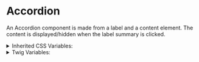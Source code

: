 <!-- This is the general documentation layout. Add or remove any sections as needed, but try to stay consistent across components. -->

# Accordion

An Accordion component is made from a label and a content element. The content is displayed/hidden when the label summary is clicked.

<details>
  <summary>Inherited CSS Variables:</summary>
  - `--heading-color`: Summary color.
  - `--accent-color`: For the arrow icon color.
</details>

<details>
  <summary>Twig Variables:</summary>
  ```
    variant: "default",
    open_first: false, // Set the first accordion item to be open on load.
    open_on_load: "", //Set which id should be open when page loads
    expand_button: true, // enables the expand / close all button
    heading: 'A title for the Accordion',
    lead: 'any rendered text',
    items: [
      {
        id: "Text String",
        label: "Text String",
        content: "rendered content",
      },
      {
        id: "Text String",     
        label: "Text String",
        content: "rendered content",
      },
      {
        id: "Text String",
        label: "Text String",
        content: "rendered content",
      },
      ...
    ],
  ```
</details>
